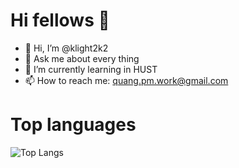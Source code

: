 <h1>Hi fellows 👋</h1>

- 👋 Hi, I’m @klight2k2
- 💬 Ask me about every thing
- 🌱 I’m currently learning in HUST
- 📫 How to reach me: quang.pm.work@gmail.com

<!---
klight2k2/klight2k2 is a ✨ special ✨ repository because its `README.md` (this file) appears on your GitHub profile.
You can click the Preview link to take a look at your changes.
--->
<h1>Top languages</h1>

![Top Langs](https://github-readme-stats.vercel.app/api/top-langs/?username=klight2k2&layout=compact)

